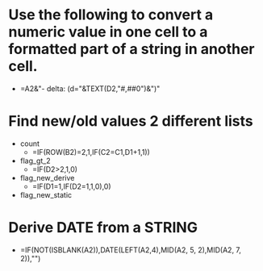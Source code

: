 
# Use the following to convert a numeric value in one cell to a formatted part of a string in another cell.
* =A2&"- delta: (d="&TEXT(D2,"#,##0")&")"

# Find new/old values 2 different lists
* count
  * =IF(ROW(B2)=2,1,IF(C2=C1,D1+1,1))
* flag_gt_2
  * =IF(D2>2,1,0)
* flag_new_derive
  * =IF(D1=1,IF(D2=1,1,0),0)
* flag_new_static

# Derive DATE from a STRING
* =IF(NOT(ISBLANK(A2)),DATE(LEFT(A2,4),MID(A2, 5, 2),MID(A2, 7, 2)),"")
